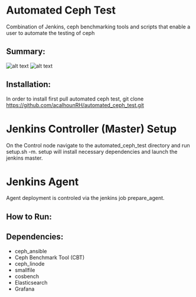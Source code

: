 # Automated Ceph Test

Combination of Jenkins, ceph benchmarking tools and scripts that enable a user to automate the testing of ceph

## Summary:

![alt text](https://github.com/acalhounRH/automated_ceph_test/blob/master/docs/pictures/applicaton_deployment.png)
![alt text](https://github.com/acalhounRH/automated_ceph_test/blob/master/docs/pictures/Automated_Test_Data_Flow.png)

## Installation:

In order to install first pull automated ceph test, git clone https://github.com/acalhounRH/automated_ceph_test.git
# Jenkins Controller (Master) Setup
On the Control node navigate to the automated_ceph_test directory and run setup.sh -m. setup will install necessary dependencies and launch the jenkins master. 
# Jenkins Agent
Agent deployment is controled via the jenkins job prepare_agent.

## How to Run:

## Dependencies:
- ceph_ansible
- Ceph Benchmark Tool (CBT)
- ceph_linode
- smallfile
- cosbench
- Elasticsearch 
- Grafana 
